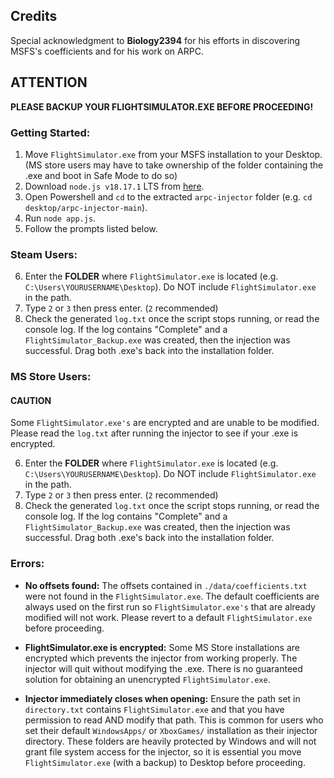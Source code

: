 ## Credits
Special acknowledgment to **Biology2394** for his efforts in discovering MSFS's coefficients and for his work on ARPC.

## **ATTENTION**
**PLEASE BACKUP YOUR FLIGHTSIMULATOR.EXE BEFORE PROCEEDING!**

### Getting Started:
1. Move `FlightSimulator.exe` from your MSFS installation to your Desktop. (MS store users may have to take ownership of the folder containing the .exe and boot in Safe Mode to do so)
2. Download `node.js v18.17.1` LTS from [here](https://nodejs.org/en).
3. Open Powershell and `cd` to the extracted `arpc-injector` folder (e.g. `cd desktop/arpc-injector-main`).
4. Run `node app.js`.
5. Follow the prompts listed below.

### Steam Users:
6. Enter the **FOLDER** where `FlightSimulator.exe` is located (e.g. `C:\Users\YOURUSERNAME\Desktop`). Do NOT include `FlightSimulator.exe` in the path.
7. Type `2` or `3` then press enter. (`2` recommended)
8. Check the generated `log.txt` once the script stops running, or read the console log. If the log contains "Complete" and a `FlightSimulator_Backup.exe` was created, then the injection was successful. Drag both .exe's back into the installation folder.

### MS Store Users:
#### **CAUTION**
Some `FlightSimulator.exe's` are encrypted and are unable to be modified. Please read the `log.txt` after running the injector to see if your .exe is encrypted.

6. Enter the **FOLDER** where `FlightSimulator.exe` is located (e.g. `C:\Users\YOURUSERNAME\Desktop`). Do NOT include `FlightSimulator.exe` in the path.
7. Type `2` or `3` then press enter. (`2` recommended)
8. Check the generated `log.txt` once the script stops running, or read the console log. If the log contains "Complete" and a `FlightSimulator_Backup.exe` was created, then the injection was successful. Drag both .exe's back into the installation folder.

### Errors:
- **No offsets found:** The offsets contained in `./data/coefficients.txt` were not found in the `FlightSimulator.exe`. The default coefficients are always used on the first run so `FlightSimulator.exe's` that are already modified will not work. Please revert to a default `FlightSimulator.exe` before proceeding.

- **FlightSimulator.exe is encrypted:** Some MS Store installations are encrypted which prevents the injector from working properly. The injector will quit without modifying the .exe. There is no guaranteed solution for obtaining an unencrypted `FlightSimulator.exe`.

- **Injector immediately closes when opening:** Ensure the path set in `directory.txt` contains `FlightSimulator.exe` and that you have permission to read AND modify that path. This is common for users who set their default `WindowsApps/` or `XboxGames/` installation as their injector directory. These folders are heavily protected by Windows and will not grant file system access for the injector, so it is essential you move `FlightSimulator.exe` (with a backup) to Desktop before proceeding.
